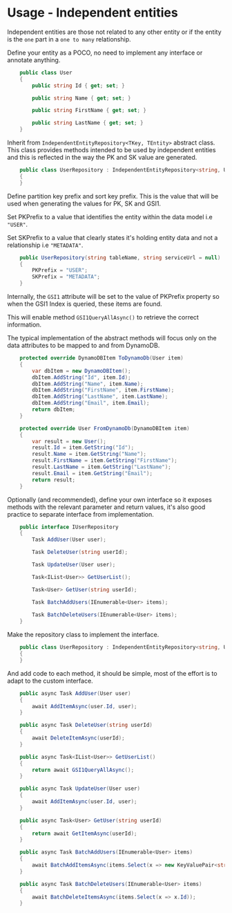 # Usage - Independent entities

Independent entities are those not related to any other entity or if the entity is the ```one``` part in a ```one to many``` relationship. 

Define your entity as a POCO, no need to implement any interface or annotate anything.

```cs
    public class User
    {
        public string Id { get; set; }

        public string Name { get; set; }

        public string FirstName { get; set; }

        public string LastName { get; set; }
    }
```

Inherit from ```IndependentEntityRepository<TKey, TEntity>``` abstract class. This class provides methods intended to be used by independent entities and this is reflected in the way the PK and SK value are generated.

```cs
    public class UserRepository : IndependentEntityRepository<string, User>
    {
    }
```

Define partition key prefix and sort key prefix. This is the value that will be used when generating the values for PK, SK and GSI1. 

Set PKPrefix to a value that identifies the entity within the data model i.e ```"USER"```.

Set SKPrefix to a value that clearly states it's holding entity data and not a relationship i.e ```"METADATA"```.

```cs
    public UserRepository(string tableName, string serviceUrl = null) : base(tableName, serviceUrl)
    {
        PKPrefix = "USER";
        SKPrefix = "METADATA";
    }
```

Internally, the ```GSI1``` attribute will be set to the value of PKPrefix property so when the GSI1 Index is queried, these items are found.

This will enable method ```GSI1QueryAllAsync()``` to retrieve the correct information. 

The typical implementation of the abstract methods will focus only on the data attributes to be mapped to and from DynamoDB.

```cs
    protected override DynamoDBItem ToDynamoDb(User item)
    {
        var dbItem = new DynamoDBItem();
        dbItem.AddString("Id", item.Id);
        dbItem.AddString("Name", item.Name);
        dbItem.AddString("FirstName", item.FirstName);
        dbItem.AddString("LastName", item.LastName);
        dbItem.AddString("Email", item.Email);
        return dbItem;
    }
```

```cs
    protected override User FromDynamoDb(DynamoDBItem item)
    {
        var result = new User();
        result.Id = item.GetString("Id");
        result.Name = item.GetString("Name");
        result.FirstName = item.GetString("FirstName");
        result.LastName = item.GetString("LastName");
        result.Email = item.GetString("Email");
        return result;
    }
```

Optionally (and recommended), define your own interface so it exposes methods with the relevant parameter and return values, it's also good practice to separate interface from implementation.

```cs
    public interface IUserRepository
    {
        Task AddUser(User user);

        Task DeleteUser(string userId);

        Task UpdateUser(User user);

        Task<IList<User>> GetUserList();

        Task<User> GetUser(string userId);

        Task BatchAddUsers(IEnumerable<User> items);
        
        Task BatchDeleteUsers(IEnumerable<User> items);
    }
```

Make the repository class to implement the interface.

```cs
    public class UserRepository : IndependentEntityRepository<string, User>, IUserRepository
    {
    }
```

And add code to each method, it should be simple, most of the effort is to adapt to the custom interface.

```cs
    public async Task AddUser(User user)
    {
        await AddItemAsync(user.Id, user);
    }

    public async Task DeleteUser(string userId)
    {
        await DeleteItemAsync(userId);
    }

    public async Task<IList<User>> GetUserList()
    {
        return await GSI1QueryAllAsync();
    }

    public async Task UpdateUser(User user)
    {
        await AddItemAsync(user.Id, user);
    }

    public async Task<User> GetUser(string userId)
    {
        return await GetItemAsync(userId);
    }

    public async Task BatchAddUsers(IEnumerable<User> items)
    {
        await BatchAddItemsAsync(items.Select(x => new KeyValuePair<string, User>(x.Id, x)));
    }

    public async Task BatchDeleteUsers(IEnumerable<User> items)
    {
        await BatchDeleteItemsAsync(items.Select(x => x.Id));
    }

```

